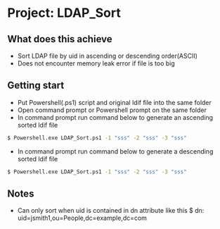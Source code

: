 # Project: LDAP_Sort
## What does this achieve

- Sort LDAP file by uid in ascending or descending order(ASCII)
- Does not encounter memory leak error if file is too big

## Getting start

- Put Powershell(.ps1) script and original ldif file into the same folder
- Open command prompt or Powershell prompt on the same folder
- In command prompt run command below to generate an ascending sorted ldif file
```cmd
$ Powershell.exe LDAP_Sort.ps1 -1 "sss" -2 "sss" -3 "sss"
```
- In command prompt run command below to generate a descending sorted ldif file
```cmd
$ Powershell.exe LDAP_Sort.ps1 -1 "sss" -2 "sss" -3 "sss"
```

## Notes

- Can only sort when uid is contained in dn attribute like this
$ dn: uid=jsmith1,ou=People,dc=example,dc=com